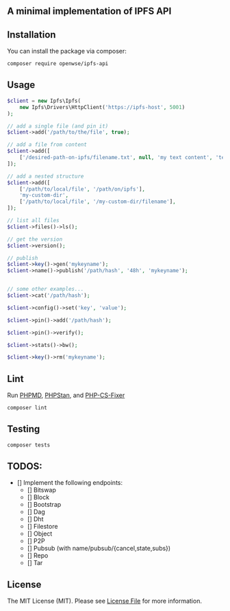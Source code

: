 ## A minimal implementation of IPFS API



## Installation
You can install the package via composer:

``` bash
composer require openwse/ipfs-api
```


## Usage
```php
$client = new Ipfs\Ipfs(
    new Ipfs\Drivers\HttpClient('https://ipfs-host', 5001)
);

// add a single file (and pin it)
$client->add('/path/to/the/file', true);

// add a file from content
$client->add([
    ['/desired-path-on-ipfs/filename.txt', null, 'my text content', 'text/plain']
]);

// add a nested structure
$client->add([
    ['/path/to/local/file', '/path/on/ipfs'],
    'my-custom-dir',
    ['/path/to/local/file', '/my-custom-dir/filename'],
]);

// list all files
$client->files()->ls();

// get the version
$client->version();

// publish
$client->key()->gen('mykeyname');
$client->name()->publish('/path/hash', '48h', 'mykeyname');


// some other examples...
$client->cat('/path/hash');

$client->config()->set('key', 'value');

$client->pin()->add('/path/hash');

$client->pin()->verify();

$client->stats()->bw();

$client->key()->rm('mykeyname');
```


## Lint
Run [PHPMD](https://phpmd.org/), [PHPStan](https://phpstan.org/), and [PHP-CS-Fixer](https://github.com/FriendsOfPhp/PHP-CS-Fixer)
``` bash
composer lint
```


## Testing
``` bash
composer tests
```


## TODOS:
- [] Implement the following endpoints:
    - [] Bitswap 
    - [] Block 
    - [] Bootstrap 
    - [] Dag 
    - [] Dht 
    - [] Filestore 
    - [] Object 
    - [] P2P 
    - [] Pubsub (with name/pubsub/{cancel,state,subs})
    - [] Repo 
    - [] Tar 


## License

The MIT License (MIT). Please see [License File](LICENSE.md) for more information.

